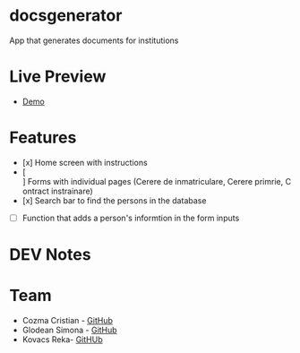 # docsgenerator

App that generates documents for institutions

# Live Preview

- [Demo](https://cristicozma.github.io/docsgenerator/)

# Features

- [x] Home screen with instructions
- [ ] Forms with individual pages (Cerere de inmatriculare, Cerere primrie, Contract instrainare)
- [x] Search bar to find the persons in the database
- [ ] Function that adds a person's informtion in the form inputs

# DEV Notes

# Team
- Cozma Cristian - [GitHub](http://github.com/CristiCozma)
- Glodean Simona - [GitHub](http://github.com/simonaglodean)
- Kovacs Reka- [GitHUb](http://github.com/rekakovacs97)
